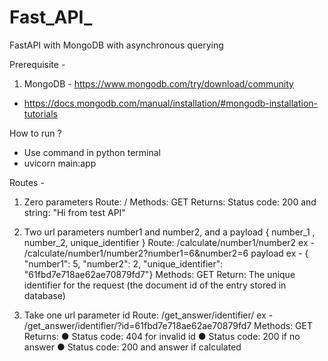 # Fast_API_
FastAPI with MongoDB with asynchronous querying


Prerequisite -

1. MongoDB - https://www.mongodb.com/try/download/community
- https://docs.mongodb.com/manual/installation/#mongodb-installation-tutorials

How to run ?

- Use command in python terminal
- uvicorn main:app

Routes -
1. Zero parameters
  Route: /
  Methods: GET
  Returns: Status code: 200 and string: "Hi from test API"

2. Two url parameters number1 and number2, and a payload { number_1 , number_2, unique_identifier }
  Route: /calculate/number1/number2
  ex - /calculate/number1/number2?number1=6&number2=6
  payload ex - { "number1": 5, "number2": 2, "unique_identifier": "61fbd7e718ae62ae70879fd7"}
  Methods: GET
  Return: The unique identifier for the request (the document id of the entry stored in database)

3. Take one url parameter id 
  Route: /get_answer/identifier/
  ex - /get_answer/identifier/?id=61fbd7e718ae62ae70879fd7
  Methods: GET
  Returns:
    ● Status code: 404 for invalid id
    ● Status code: 200 if no answer
    ● Status code: 200 and answer if calculated

